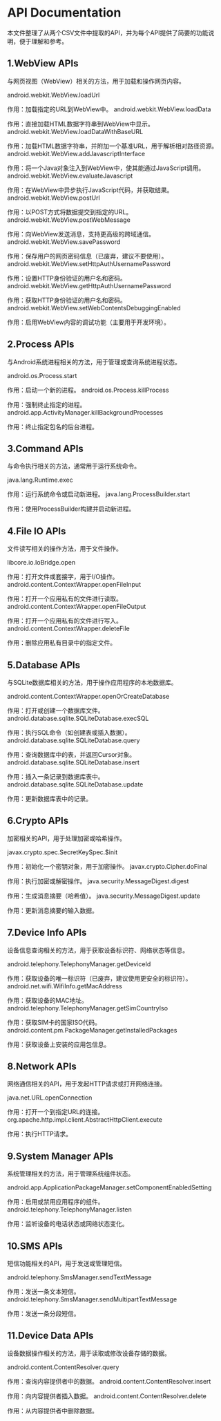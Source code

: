 # API Documentation

本文件整理了从两个CSV文件中提取的API，并为每个API提供了简要的功能说明，便于理解和参考。

## 1.WebView APIs
与网页视图（WebView）相关的方法，用于加载和操作网页内容。

android.webkit.WebView.loadUrl

作用：加载指定的URL到WebView中。
android.webkit.WebView.loadData

作用：直接加载HTML数据字符串到WebView中显示。
android.webkit.WebView.loadDataWithBaseURL

作用：加载HTML数据字符串，并附加一个基准URL，用于解析相对路径资源。
android.webkit.WebView.addJavascriptInterface

作用：将一个Java对象注入到WebView中，使其能通过JavaScript调用。
android.webkit.WebView.evaluateJavascript

作用：在WebView中异步执行JavaScript代码，并获取结果。
android.webkit.WebView.postUrl

作用：以POST方式将数据提交到指定的URL。
android.webkit.WebView.postWebMessage

作用：向WebView发送消息，支持更高级的跨域通信。
android.webkit.WebView.savePassword

作用：保存用户的网页密码信息（已废弃，建议不要使用）。
android.webkit.WebView.setHttpAuthUsernamePassword

作用：设置HTTP身份验证的用户名和密码。
android.webkit.WebView.getHttpAuthUsernamePassword

作用：获取HTTP身份验证的用户名和密码。
android.webkit.WebView.setWebContentsDebuggingEnabled

作用：启用WebView内容的调试功能（主要用于开发环境）。

## 2.Process APIs
与Android系统进程相关的方法，用于管理或查询系统进程状态。

android.os.Process.start

作用：启动一个新的进程。
android.os.Process.killProcess

作用：强制终止指定的进程。
android.app.ActivityManager.killBackgroundProcesses

作用：终止指定包名的后台进程。

## 3.Command APIs
与命令执行相关的方法，通常用于运行系统命令。

java.lang.Runtime.exec

作用：运行系统命令或启动新进程。
java.lang.ProcessBuilder.start

作用：使用ProcessBuilder构建并启动新进程。

## 4.File IO APIs
文件读写相关的操作方法，用于文件操作。

libcore.io.IoBridge.open

作用：打开文件或套接字，用于I/O操作。
android.content.ContextWrapper.openFileInput

作用：打开一个应用私有的文件进行读取。
android.content.ContextWrapper.openFileOutput

作用：打开一个应用私有的文件进行写入。
android.content.ContextWrapper.deleteFile

作用：删除应用私有目录中的指定文件。

## 5.Database APIs
与SQLite数据库相关的方法，用于操作应用程序的本地数据库。

android.content.ContextWrapper.openOrCreateDatabase

作用：打开或创建一个数据库文件。
android.database.sqlite.SQLiteDatabase.execSQL

作用：执行SQL命令（如创建表或插入数据）。
android.database.sqlite.SQLiteDatabase.query

作用：查询数据库中的表，并返回Cursor对象。
android.database.sqlite.SQLiteDatabase.insert

作用：插入一条记录到数据库表中。
android.database.sqlite.SQLiteDatabase.update

作用：更新数据库表中的记录。

## 6.Crypto APIs
加密相关的API，用于处理加密或哈希操作。

javax.crypto.spec.SecretKeySpec.$init

作用：初始化一个密钥对象，用于加密操作。
javax.crypto.Cipher.doFinal

作用：执行加密或解密操作。
java.security.MessageDigest.digest

作用：生成消息摘要（哈希值）。
java.security.MessageDigest.update

作用：更新消息摘要的输入数据。

## 7.Device Info APIs
设备信息查询相关的方法，用于获取设备标识符、网络状态等信息。

android.telephony.TelephonyManager.getDeviceId

作用：获取设备的唯一标识符（已废弃，建议使用更安全的标识符）。
android.net.wifi.WifiInfo.getMacAddress

作用：获取设备的MAC地址。
android.telephony.TelephonyManager.getSimCountryIso

作用：获取SIM卡的国家ISO代码。
android.content.pm.PackageManager.getInstalledPackages

作用：获取设备上安装的应用包信息。

## 8.Network APIs
网络通信相关的API，用于发起HTTP请求或打开网络连接。

java.net.URL.openConnection

作用：打开一个到指定URL的连接。
org.apache.http.impl.client.AbstractHttpClient.execute

作用：执行HTTP请求。

## 9.System Manager APIs
系统管理相关的方法，用于管理系统组件状态。

android.app.ApplicationPackageManager.setComponentEnabledSetting

作用：启用或禁用应用程序的组件。
android.telephony.TelephonyManager.listen

作用：监听设备的电话状态或网络状态变化。

## 10.SMS APIs
短信功能相关的API，用于发送或管理短信。

android.telephony.SmsManager.sendTextMessage

作用：发送一条文本短信。
android.telephony.SmsManager.sendMultipartTextMessage

作用：发送一条分段短信。

## 11.Device Data APIs
设备数据操作相关的方法，用于读取或修改设备存储的数据。

android.content.ContentResolver.query

作用：查询内容提供者中的数据。
android.content.ContentResolver.insert

作用：向内容提供者插入数据。
android.content.ContentResolver.delete

作用：从内容提供者中删除数据。